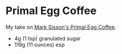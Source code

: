 # Primal Egg Coffee

My take on [Mark Sisson's Primal Egg Coffee](https://www.marksdailyapple.com/primal-egg-coffee/).

- 4g (1 tsp) granulated sugar
- 119g (11 ounces) esp
<!--stackedit_data:
eyJoaXN0b3J5IjpbLTEyNjc3NTYxODcsLTczMzYyOTM5MV19
-->